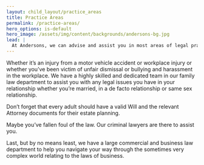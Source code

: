 ```yaml
---
layout: child_layout/practice_areas
title: Practice Areas
permalink: /practice-areas/
hero_options: is-default
hero_image: /assets/img/content/backgrounds/andersons-bg.jpg
lead: |
  At Andersons, we can advise and assist you in most areas of legal practice.
---
```


Whether it’s an injury from a motor vehicle accident or workplace injury or whether you’ve been victim of unfair dismissal or bullying and harassment in the workplace. We have a highly skilled and dedicated team in our family law department to assist you with any legal issues you have in your relationship whether you’re married, in a de facto relationship or same sex relationship.

Don’t forget that every adult should have a valid Will and the relevant Attorney documents for their estate planning.

Maybe you’ve fallen foul of the law.  Our criminal lawyers are there to assist you.

Last, but by no means least, we have a large commercial and business law department to help you navigate your way through the sometimes very complex world relating to the laws of business.
